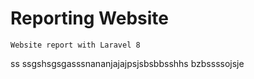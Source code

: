 # Reporting Website
```
Website report with Laravel 8
```
ss
ssgshsgsgasssnananjajajpsjsbsbbsshhs
bzbssssojsje
